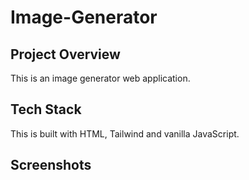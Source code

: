 # Image-Generator
## Project Overview
This is an image generator web application.
## Tech Stack
This is built with HTML, Tailwind and vanilla JavaScript.
## Screenshots